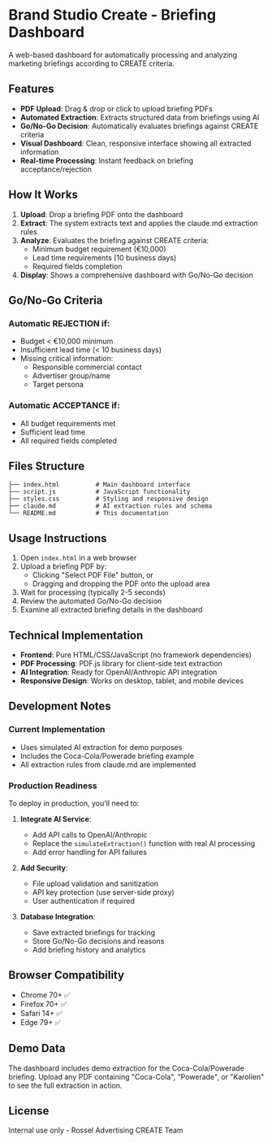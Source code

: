 # Brand Studio Create - Briefing Dashboard

A web-based dashboard for automatically processing and analyzing marketing briefings according to CREATE criteria.

## Features

- **PDF Upload**: Drag & drop or click to upload briefing PDFs
- **Automated Extraction**: Extracts structured data from briefings using AI
- **Go/No-Go Decision**: Automatically evaluates briefings against CREATE criteria
- **Visual Dashboard**: Clean, responsive interface showing all extracted information
- **Real-time Processing**: Instant feedback on briefing acceptance/rejection

## How It Works

1. **Upload**: Drop a briefing PDF onto the dashboard
2. **Extract**: The system extracts text and applies the claude.md extraction rules
3. **Analyze**: Evaluates the briefing against CREATE criteria:
   - Minimum budget requirement (€10,000)
   - Lead time requirements (10 business days)
   - Required fields completion
4. **Display**: Shows a comprehensive dashboard with Go/No-Go decision

## Go/No-Go Criteria

### Automatic REJECTION if:
- Budget < €10,000 minimum
- Insufficient lead time (< 10 business days)
- Missing critical information:
  - Responsible commercial contact
  - Advertiser group/name
  - Target persona

### Automatic ACCEPTANCE if:
- All budget requirements met
- Sufficient lead time
- All required fields completed

## Files Structure

```
├── index.html          # Main dashboard interface
├── script.js           # JavaScript functionality
├── styles.css          # Styling and responsive design
├── claude.md           # AI extraction rules and schema
└── README.md           # This documentation
```

## Usage Instructions

1. Open `index.html` in a web browser
2. Upload a briefing PDF by:
   - Clicking "Select PDF File" button, or
   - Dragging and dropping the PDF onto the upload area
3. Wait for processing (typically 2-5 seconds)
4. Review the automated Go/No-Go decision
5. Examine all extracted briefing details in the dashboard

## Technical Implementation

- **Frontend**: Pure HTML/CSS/JavaScript (no framework dependencies)
- **PDF Processing**: PDF.js library for client-side text extraction
- **AI Integration**: Ready for OpenAI/Anthropic API integration
- **Responsive Design**: Works on desktop, tablet, and mobile devices

## Development Notes

### Current Implementation
- Uses simulated AI extraction for demo purposes
- Includes the Coca-Cola/Powerade briefing example
- All extraction rules from claude.md are implemented

### Production Readiness
To deploy in production, you'll need to:

1. **Integrate AI Service**: 
   - Add API calls to OpenAI/Anthropic
   - Replace the `simulateExtraction()` function with real AI processing
   - Add error handling for API failures

2. **Add Security**:
   - File upload validation and sanitization
   - API key protection (use server-side proxy)
   - User authentication if required

3. **Database Integration**:
   - Save extracted briefings for tracking
   - Store Go/No-Go decisions and reasons
   - Add briefing history and analytics

## Browser Compatibility

- Chrome 70+ ✅
- Firefox 70+ ✅  
- Safari 14+ ✅
- Edge 79+ ✅

## Demo Data

The dashboard includes demo extraction for the Coca-Cola/Powerade briefing. Upload any PDF containing "Coca-Cola", "Powerade", or "Karolien" to see the full extraction in action.

## License

Internal use only - Rossel Advertising CREATE Team